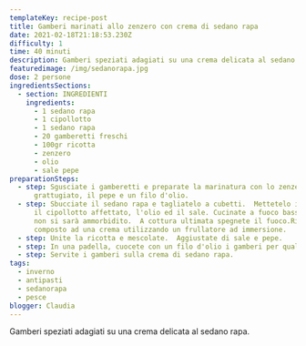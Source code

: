 ```yaml
---
templateKey: recipe-post
title: Gamberi marinati allo zenzero con crema di sedano rapa
date: 2021-02-18T21:18:53.230Z
difficulty: 1
time: 40 minuti
description: Gamberi speziati adagiati su una crema delicata al sedano rapa.
featuredimage: /img/sedanorapa.jpg
dose: 2 persone
ingredientsSections:
  - section: INGREDIENTI
    ingredients:
      - 1 sedano rapa
      - 1 cipollotto
      - 1 sedano rapa
      - 20 gamberetti freschi
      - 100gr ricotta
      - zenzero
      - olio
      - sale pepe
preparationSteps:
  - step: Sgusciate i gamberetti e preparate la marinatura con lo zenzero
      grattugiato, il pepe e un filo d'olio.
  - step: Sbucciate il sedano rapa e tagliatelo a cubetti.  Mettetelo in pentola con
      il cipollotto affettato, l'olio ed il sale. Cucinate a fuoco basso finché
      non si sarà ammorbidito.  A cottura ultimata spegnete il fuoco.Riducete il
      composto ad una crema utilizzando un frullatore ad immersione.
  - step: Unite la ricotta e mescolate.  Aggiustate di sale e pepe.
  - step: In una padella, cuocete con un filo d'olio i gamberi per qualche minuto.
  - step: Servite i gamberi sulla crema di sedano rapa.
tags:
  - inverno
  - antipasti
  - sedanorapa
  - pesce
blogger: Claudia
---
```

Gamberi speziati adagiati su una crema delicata al sedano rapa.